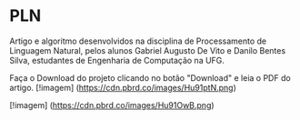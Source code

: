 # PLN

Artigo e algoritmo desenvolvidos na disciplina de Processamento de Linguagem Natural, pelos alunos Gabriel Augusto De Vito e Danilo Bentes Silva, estudantes de Engenharia de Computação na UFG.


Faça o Download do projeto clicando no botão "Download" e leia o PDF do artigo.
[!imagem] (https://cdn.pbrd.co/images/Hu91ptN.png)

[!imagem] (https://cdn.pbrd.co/images/Hu91OwB.png)
